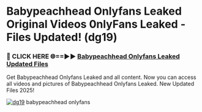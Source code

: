 # Babypeachhead Onlyfans Leaked Original Videos 0nlyFans Leaked - Files Updated! (dg19)

<h3>🔴 CLICK HERE 🌐==►► <a href="https://tinyurl.com/2wckxsce" rel="nofollow">Babypeachhead Onlyfans Leaked Updated Files</a></h3>

Get Babypeachhead Onlyfans Leaked and all content. Now you can access all videos and pictures of Babypeachhead Onlyfans Leaked. New Updated Files 2025!

[![dg19](https://i.imgur.com/AFduVYN.gif)](https://tinyurl.com/2wckxsce)
babypeachhead onlyfans